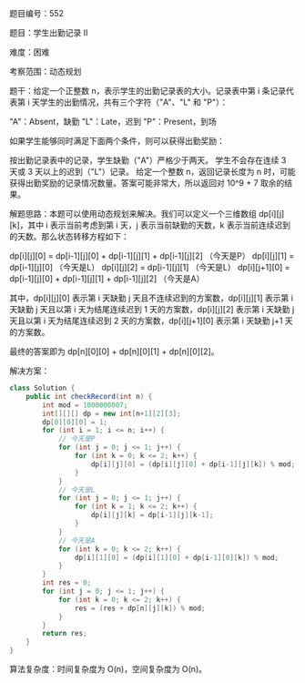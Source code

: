 题目编号：552

题目：学生出勤记录 II

难度：困难

考察范围：动态规划

题干：给定一个正整数 n，表示学生的出勤记录表的大小。记录表中第 i 条记录代表第 i 天学生的出勤情况，共有三个字符（"A"、"L" 和 "P"）：

"A"：Absent，缺勤
"L"：Late，迟到
"P"：Present，到场

如果学生能够同时满足下面两个条件，则可以获得出勤奖励：

按出勤记录表中的记录，学生缺勤（"A"）严格少于两天。
学生不会存在连续 3 天或 3 天以上的迟到（"L"）记录。
给定一个整数 n，返回记录长度为 n 时，可能获得出勤奖励的记录情况数量。答案可能非常大，所以返回对 10^9 + 7 取余的结果。

解题思路：本题可以使用动态规划来解决。我们可以定义一个三维数组 dp[i][j][k]，其中 i 表示当前考虑到第 i 天，j 表示当前缺勤的天数，k 表示当前连续迟到的天数。那么状态转移方程如下：

dp[i][j][0] = dp[i-1][j][0] + dp[i-1][j][1] + dp[i-1][j][2] （今天是P）
dp[i][j][1] = dp[i-1][j][0] （今天是L）
dp[i][j][2] = dp[i-1][j][1] （今天是L）
dp[i][j+1][0] = dp[i-1][j][0] + dp[i-1][j][1] + dp[i-1][j][2] （今天是A）

其中，dp[i][j][0] 表示第 i 天缺勤 j 天且不连续迟到的方案数，dp[i][j][1] 表示第 i 天缺勤 j 天且以第 i 天为结尾连续迟到 1 天的方案数，dp[i][j][2] 表示第 i 天缺勤 j 天且以第 i 天为结尾连续迟到 2 天的方案数，dp[i][j+1][0] 表示第 i 天缺勤 j+1 天的方案数。

最终的答案即为 dp[n][0][0] + dp[n][0][1] + dp[n][0][2]。

解决方案：

```java
class Solution {
    public int checkRecord(int n) {
        int mod = 1000000007;
        int[][][] dp = new int[n+1][2][3];
        dp[0][0][0] = 1;
        for (int i = 1; i <= n; i++) {
            // 今天是P
            for (int j = 0; j <= 1; j++) {
                for (int k = 0; k <= 2; k++) {
                    dp[i][j][0] = (dp[i][j][0] + dp[i-1][j][k]) % mod;
                }
            }
            // 今天是L
            for (int j = 0; j <= 1; j++) {
                for (int k = 1; k <= 2; k++) {
                    dp[i][j][k] = dp[i-1][j][k-1];
                }
            }
            // 今天是A
            for (int k = 0; k <= 2; k++) {
                dp[i][1][0] = (dp[i][1][0] + dp[i-1][0][k]) % mod;
            }
        }
        int res = 0;
        for (int j = 0; j <= 1; j++) {
            for (int k = 0; k <= 2; k++) {
                res = (res + dp[n][j][k]) % mod;
            }
        }
        return res;
    }
}
```

算法复杂度：时间复杂度为 O(n)，空间复杂度为 O(n)。